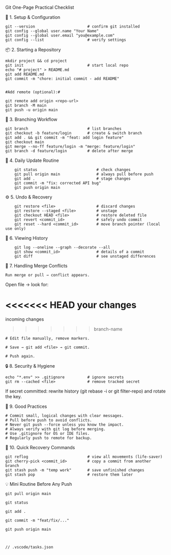 Git One-Page Practical Checklist

🧩 1. Setup & Configuration

    git --version                       # confirm git installed
    git config --global user.name "Your Name"
    git config --global user.email "you@example.com"
    git config --list                   # verify settings

📦 2. Starting a Repository

    mkdir project && cd project
    git init                            # start local repo
    echo "# project" > README.md
    git add README.md
    git commit -m "chore: initial commit - add README"


    #Add remote (optional):#

    git remote add origin <repo-url>
    git branch -M main
    git push -u origin main

🌿 3. Branching Workflow

    git branch                          # list branches         
    git checkout -b feature/login       # create & switch branch       
    git add . && git commit -m "feat: add login feature"          
    git checkout main        
    git merge --no-ff feature/login -m "merge: feature/login"       
    git branch -d feature/login         # delete after merge

🔁 4. Daily Update Routine

        git status                          # check changes      
        git pull origin main                # always pull before push      
        git add .                           # stage changes      
        git commit -m "fix: corrected API bug"       
        git push origin main

⚙️ 5. Undo & Recovery

        git restore <file>                  # discard changes     
        git restore --staged <file>         # unstage       
        git checkout HEAD <file>            # restore deleted file      
        git revert <commit_id>              # safely undo commit       
        git reset --hard <commit_id>        # move branch pointer (local use only)

🧠 6. Viewing History

        git log --oneline --graph --decorate --all             
        git show <commit_id>                # details of a commit           
        git diff                            # see unstaged differences    

🧨 7. Handling Merge Conflicts

    Run merge or pull → conflict appears.

Open file → look for:

<<<<<<< HEAD
your changes
=======
incoming changes
>>>>>>> branch-name


    # Edit file manually, remove markers.

    # Save → git add <file> → git commit.

    # Push again.

🔒 8. Security & Hygiene

    echo "*.env" >> .gitignore          # ignore secrets   
    git rm --cached <file>              # remove tracked secret


If secret committed: rewrite history (git rebase -i or git filter-repo) and rotate the key.

🧰 9. Good Practices

    # Commit small, logical changes with clear messages.
    # Pull before push to avoid conflicts.
    # Never git push --force unless you know the impact.
    # Always verify with git log before merging.
    # Use .gitignore for OS or IDE files.
    # Regularly push to remote for backup.

🧮 10. Quick Recovery Commands

    git reflog                          # view all movements (life-saver)
    git cherry-pick <commit_id>         # copy a commit from another branch
    git stash push -m "temp work"       # save unfinished changes
    git stash pop                       # restore them later


💡 Mini Routine Before Any Push

    git pull origin main

    git status

    git add .

    git commit -m "feat/fix/..."

    git push origin main



    // .vscode/tasks.json